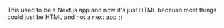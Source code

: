 This used to be a Next.js app and now it's just HTML because most things could just be HTML and not a next app ;)
